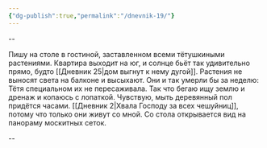 ```yaml
---
{"dg-publish":true,"permalink":"/dnevnik-19/"}
---
```



--

Пишу на столе в гостиной, заставленном всеми тётушкиными растениями. Квартира выходит на юг, и солнце бьёт так удивительно прямо, будто [[Дневник 25\|дом выгнут к нему дугой]]. Растения не выносят света на балконе и высыхают. Они и так умерли бы за неделю: Тётя специальном их не пересаживала. Так что бегаю ищу землю и дренаж и копаюсь с лопаткой. Чувствую, мыть деревянный пол придётся часами. [[Дневник 2\|Хвала Господу за всех чешуйниц]], потому что только они живут со мной. Со стола открывается вид на панораму москитных сеток.

--